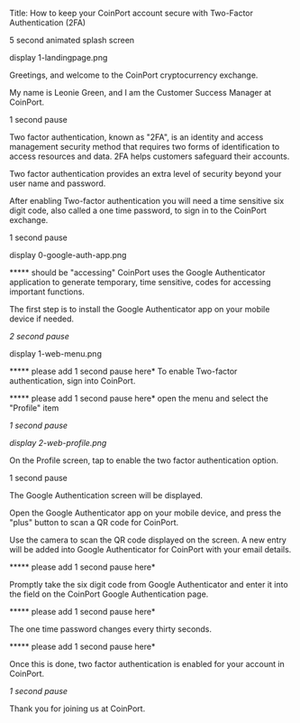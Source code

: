 Title:  How to keep your CoinPort account secure with Two-Factor Authentication (2FA)

5 second animated splash screen

display 1-landingpage.png

Greetings, and welcome to the CoinPort cryptocurrency exchange.

My name is Leonie Green, and I am the Customer Success Manager at CoinPort.

1 second pause

Two factor authentication, known as "2FA", is an identity and access management security method that requires two forms of identification to access resources and data. 2FA helps customers safeguard their accounts.

Two factor authentication provides an extra level of security beyond your user name and password.

After enabling Two-factor authentication you will need a time sensitive six digit code, also called a one time password, to sign in to the CoinPort exchange.

1 second pause

display 0-google-auth-app.png

***** should be "accessing"
CoinPort uses the Google Authenticator application to generate temporary, time sensitive, codes for accessing important functions.

The first step is to install the Google Authenticator app on your mobile device if needed.

*2 second pause*

display 1-web-menu.png

***** please add 1 second pause here*
To enable Two-factor authentication, sign into CoinPort.

***** please add 1 second pause here*
open the menu and select the "Profile" item

*1 second pause*

*display 2-web-profile.png*

On the Profile screen, tap to enable the two factor authentication option.

1 second pause

The Google Authentication screen will be displayed.

Open the Google Authenticator app on your mobile device, and press the "plus" button to scan a QR code for CoinPort.

Use the camera to scan the QR code displayed on the screen. A new entry will be added into Google Authenticator for CoinPort with your email details.

***** please add 1 second pause here*

Promptly take the six digit code from Google Authenticator and enter it into the field on the CoinPort Google Authentication page. 

***** please add 1 second pause here*

The one time password changes every thirty seconds.

***** please add 1 second pause here*

Once this is done, two factor authentication is enabled for your account in CoinPort.

*1 second pause*

Thank you for joining us at CoinPort.



